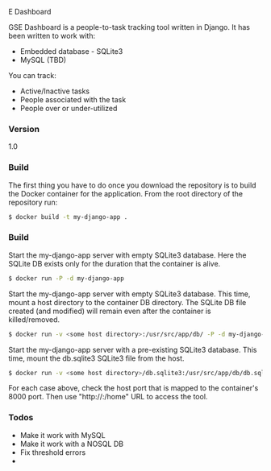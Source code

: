 E Dashboard

GSE Dashboard is a people-to-task tracking tool written in Django. It has been written to work with:
  - Embedded database - SQLite3
  - MySQL (TBD)

You can track:
  - Active/Inactive tasks
  - People associated with the task
  - People over or under-utilized

### Version
1.0

### Build
The first thing you have to do once you download the repository is to build the Docker container for the application. From the root directory of the repository run:
```sh
$ docker build -t my-django-app .
```

### Build
Start the my-django-app server with empty SQLite3 database. Here the SQLite DB exists only for the duration that the container is alive.
```sh
$ docker run -P -d my-django-app
```

Start the my-django-app server with empty SQLite3 database. This time, mount a host directory to the container DB directory.
The SQLite DB file created (and modified) will remain even after the container is killed/removed.
```sh
$ docker run -v <some host directory>:/usr/src/app/db/ -P -d my-django-app
```

Start the my-django-app server with a pre-existing SQLite3 database. This time, mount the db.sqlite3 SQLite3 file from the host.
```sh
$ docker run -v <some host directory>/db.sqlite3:/usr/src/app/db/db.sqlite3 -P -d my-django-app
```
For each case above, check the host port that is mapped to the container's 8000 port.
Then use "http://<host ip or hostname>:<host mapped port>/home" URL to access the tool.

### Todos

 - Make it work with MySQL
 - Make it work with a NOSQL DB
 - Fix threshold errors
 - 


